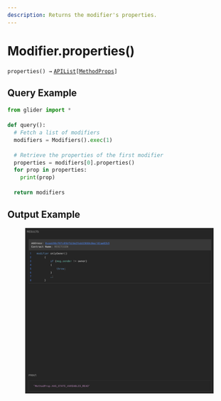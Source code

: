```yaml
---
description: Returns the modifier's properties.
---
```


# Modifier.properties()

`properties() →` [`APIList`](../iterables/apilist.md)`[`[`MethodProps`](../callables/methodprop/)`]`

## Query Example

```python
from glider import *

def query():
  # Fetch a list of modifiers
  modifiers = Modifiers().exec(1)

  # Retrieve the properties of the first modifier
  properties = modifiers[0].properties()
  for prop in properties:
    print(prop)

  return modifiers
```

## Output Example

<figure><img src="../../.gitbook/assets/image (99).png" alt=""><figcaption></figcaption></figure>
